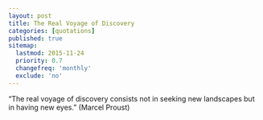 ```yaml
---
layout: post
title: The Real Voyage of Discovery
categories: [quotations]
published: true
sitemap:
  lastmod: 2015-11-24
  priority: 0.7
  changefreq: 'monthly'
  exclude: 'no'
---
```


“The real voyage of discovery consists not in seeking new landscapes but in having new eyes.” (Marcel Proust)
